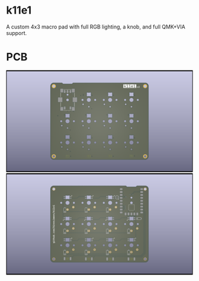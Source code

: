 # k11e1
A custom 4x3 macro pad with full RGB lighting, a knob, and full QMK+VIA support.

# PCB
![](images/pcb-front.png)
![](images/pcb-back.png)
